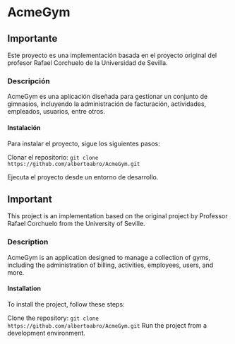 # AcmeGym

## Importante

Este proyecto es una implementación basada en el proyecto original del profesor Rafael Corchuelo de la Universidad de Sevilla.

### Descripción

AcmeGym es una aplicación diseñada para gestionar un conjunto de gimnasios, incluyendo la administración de facturación, actividades, empleados, usuarios, entre otros.

#### Instalación

Para instalar el proyecto, sigue los siguientes pasos:

Clonar el repositorio:
```git clone https://github.com/albertoabro/AcmeGym.git```

Ejecuta el proyecto desde un entorno de desarrollo.

## Important
This project is an implementation based on the original project by Professor Rafael Corchuelo from the University of Seville.

### Description
AcmeGym is an application designed to manage a collection of gyms, including the administration of billing, activities, employees, users, and more.

#### Installation
To install the project, follow these steps:

Clone the repository:
```git clone https://github.com/albertoabro/AcmeGym.git```
Run the project from a development environment.
